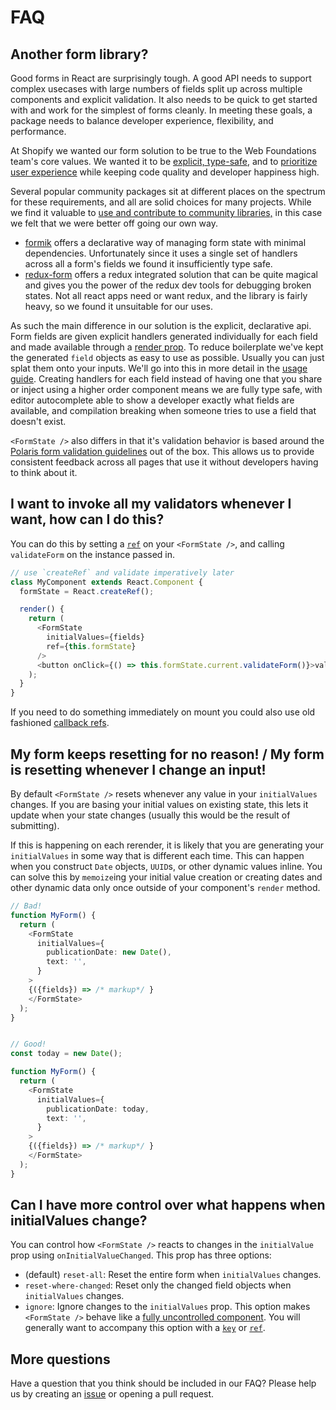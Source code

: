 # FAQ

## Another form library?

Good forms in React are surprisingly tough. A good API needs to support complex usecases with large numbers of fields split up across multiple components and explicit validation. It also needs to be quick to get started with and work for the simplest of forms cleanly. In meeting these goals, a package needs to balance developer experience, flexibility, and performance.

At Shopify we wanted our form solution to be true to the Web Foundations team's core values. We wanted it to be [explicit, type-safe](https://github.com/Shopify/web-foundation/blob/master/Principles/3%20-%20Explicit%20over%20automatic.md), and to [prioritize user experience](https://github.com/Shopify/web-foundation/blob/master/Principles/1%20-%20User%20over%20team%20over%20self.md) while keeping code quality and developer happiness high.

Several popular community packages sit at different places on the spectrum for these requirements, and all are solid choices for many projects. While we find it valuable to [use and contribute to community libraries,](https://github.com/Shopify/web-foundation/blob/master/Principles/5%20-%20Community%20over%20ownership.md) in this case we felt that we were better off going our own way.

- [formik](https://github.com/jaredpalmer/formik) offers a declarative way of managing form state with minimal dependencies. Unfortunately since it uses a single set of handlers across all a form's fields we found it insufficiently type safe.
- [redux-form](https://redux-form.com/7.4.2/) offers a redux integrated solution that can be quite magical and gives you the power of the redux dev tools for debugging broken states. Not all react apps need or want redux, and the library is fairly heavy, so we found it unsuitable for our uses.

As such the main difference in our solution is the explicit, declarative api. Form fields are given explicit handlers generated individually for each field and made available through a [render prop](https://reactjs.org/docs/render-props.html). To reduce boilerplate we've kept the generated `field` objects as easy to use as possible. Usually you can just splat them onto your inputs. We'll go into this in more detail in the [usage guide](https://github.com/Shopify/quilt/tree/master/packages/react-form-state/docs/building-forms.md). Creating handlers for each field instead of having one that you share or inject using a higher order component means we are fully type safe, with editor autocomplete able to show a developer exactly what fields are available, and compilation breaking when someone tries to use a field that doesn't exist.

`<FormState />` also differs in that it's validation behavior is based around the [Polaris form validation guidelines](https://polaris.shopify.com/patterns/error-messages#section-form-validation) out of the box. This allows us to provide consistent feedback across all pages that use it without developers having to think about it.

## I want to invoke all my validators whenever I want, how can I do this?

You can do this by setting a [`ref`](https://reactjs.org/docs/refs-and-the-dom.html#creating-refs) on your `<FormState />`, and calling `validateForm` on the instance passed in.

```typescript
// use `createRef` and validate imperatively later
class MyComponent extends React.Component {
  formState = React.createRef();

  render() {
    return (
      <FormState
        initialValues={fields}
        ref={this.formState}
      />
      <button onClick={() => this.formState.current.validateForm()}>validate</button>
    );
  }
}
```

If you need to do something immediately on mount you could also use old fashioned [callback refs](https://reactjs.org/docs/refs-and-the-dom.html#callback-refs).

## My form keeps resetting for no reason! / My form is resetting whenever I change an input!

By default `<FormState />` resets whenever any value in your `initialValues` changes. If you are basing your initial values on existing state, this lets it update when your state changes (usually this would be the result of submitting).

If this is happening on each rerender, it is likely that you are generating your `initialValues` in some way that is different each time. This can happen when you construct `Date` objects, `UUID`s, or other dynamic values inline. You can solve this by `memoize`ing your initial value creation or creating dates and other dynamic data only once outside of your component's `render` method.

```typescript
// Bad!
function MyForm() {
  return (
    <FormState
      initialValues={
        publicationDate: new Date(),
        text: '',
      }
    >
    {({fields}) => /* markup*/ }
    </FormState>
  );
}


// Good!
const today = new Date();

function MyForm() {
  return (
    <FormState
      initialValues={
        publicationDate: today,
        text: '',
      }
    >
    {({fields}) => /* markup*/ }
    </FormState>
  );
}
```

## Can I have more control over what happens when initialValues change?

You can control how `<FormState />` reacts to changes in the `initialValue` prop using `onInitialValueChanged`. This prop has three options:

- (default) `reset-all`: Reset the entire form when `initialValues` changes.
- `reset-where-changed`: Reset only the changed field objects when `initialValues` changes.
- `ignore`: Ignore changes to the `initialValues` prop. This option makes `<FormState />` behave like a [fully uncontrolled component](https://reactjs.org/blog/2018/06/07/you-probably-dont-need-derived-state.html#recommendation-fully-uncontrolled-component-with-a-key). You will generally want to accompany this option with a [`key`](https://reactjs.org/blog/2018/06/07/you-probably-dont-need-derived-state.html#recommendation-fully-uncontrolled-component-with-a-key) or [`ref`](https://reactjs.org/docs/refs-and-the-dom.html#creating-refs).

## More questions

Have a question that you think should be included in our FAQ? Please help us by creating an [issue](https://github.com/Shopify/quilt/issues/new?template=ENHANCEMENT.md) or opening a pull request.
